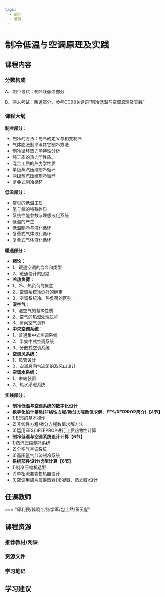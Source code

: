 ```yaml
---
tags:
  - 能环
  - 慧能
---
```


# 制冷低温与空调原理及实践

## 课程内容

### 分数构成

A、期中考试：制冷及低温部分

B、期末考试：暖通部分，参考CC98关键词“制冷低温与空调原理及实践”

### 课程大纲

**制冷部分：**

- 制冷的方法：制冷的定义与相变制冷
- 气体膨胀制冷与其它制冷方法
- 制冷循环热力学特性分析
- 纯工质的热力学性质。
- 混合工质的热力学性质
- 单级蒸汽压缩制冷循环
- 两级蒸汽压缩制冷循环
- 复叠式制冷循环

**低温部分：**	

- 常见的低温工质
- 氢与氦的特殊性质
- 系统性能参数与理想液化系统
- 低温的产生
- 低温制冷与液化循环
- 复叠式气体液化循环
- 复叠式气体液化循环
  
**暖通部分：**	

- **绪论：**
- 1、暖通空调的含义和类型
- 2、暖通设计的思路
- **冷热负荷：**
- 1、冷、热负荷的概念
- 2、空调系统冷负荷的确定
- 3、空调系统冷、热负荷的区别
- **湿空气：**
- 1、湿空气的基本性质
- 2、空气的热湿处理过程
- 3、房间空气调节
- **中央空调系统：**
- 1、普通集中式空调系统
- 2、半集中式空调系统
- 3、分散式空调系统
- **空调风系统：**
- 1、风管设计
- 2、空调房间气流组织及风口设计
- **空调水系统：**
- 1、末端装置
- 2、热水采暖系统
  
**实践部分：**

- **制冷低温与空调系统的数字化设计**
- **数字化设计基础(非线性方程/微分方程数值求解、EES/REFPROP简介)【4节】**
- 1)EES的基本操作
- 2)非线性方程/微分方程数值求解方法
- 3)运用EES和REFPROP进行工质热物性计算
- **制冷低温与空调系统设计计算【6节】**
- 1)蒸汽压缩制冷系统
- 2)全空气空调系统
- 3)高压氩气节流制冷系统
- **系统部件设计/选型计算【6节】**
- 1)制冷压缩机选型
- 2)单相流套管换热器设计
- 3)空调用翅片管换热器(冷凝器、蒸发器)设计


## 任课教师

=== "邱利民/韩晓红/张学军/包士然/贺天彪"


## 课程资源

### 推荐教材/网课

### 资源文件


### 学习笔记

## 学习建议


